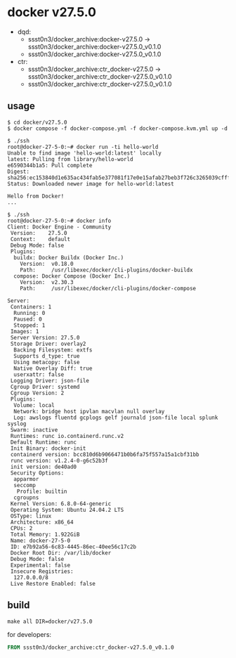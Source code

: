 # docker v27.5.0

* dqd:
  * ssst0n3/docker_archive:docker-v27.5.0 -> ssst0n3/docker_archive:docker-v27.5.0_v0.1.0
  * ssst0n3/docker_archive:docker-v27.5.0_v0.1.0
* ctr:
  * ssst0n3/docker_archive:ctr_docker-v27.5.0 -> ssst0n3/docker_archive:ctr_docker-v27.5.0_v0.1.0
  * ssst0n3/docker_archive:ctr_docker-v27.5.0_v0.1.0

## usage

```shell
$ cd docker/v27.5.0
$ docker compose -f docker-compose.yml -f docker-compose.kvm.yml up -d
```

```shell
$ ./ssh
root@docker-27-5-0:~# docker run -ti hello-world
Unable to find image 'hello-world:latest' locally
latest: Pulling from library/hello-world
e6590344b1a5: Pull complete 
Digest: sha256:ec153840d1e635ac434fab5e377081f17e0e15afab27beb3f726c3265039cfff
Status: Downloaded newer image for hello-world:latest

Hello from Docker!
...
```

```shell
$ ./ssh
root@docker-27-5-0:~# docker info
Client: Docker Engine - Community
 Version:    27.5.0
 Context:    default
 Debug Mode: false
 Plugins:
  buildx: Docker Buildx (Docker Inc.)
    Version:  v0.18.0
    Path:     /usr/libexec/docker/cli-plugins/docker-buildx
  compose: Docker Compose (Docker Inc.)
    Version:  v2.30.3
    Path:     /usr/libexec/docker/cli-plugins/docker-compose

Server:
 Containers: 1
  Running: 0
  Paused: 0
  Stopped: 1
 Images: 1
 Server Version: 27.5.0
 Storage Driver: overlay2
  Backing Filesystem: extfs
  Supports d_type: true
  Using metacopy: false
  Native Overlay Diff: true
  userxattr: false
 Logging Driver: json-file
 Cgroup Driver: systemd
 Cgroup Version: 2
 Plugins:
  Volume: local
  Network: bridge host ipvlan macvlan null overlay
  Log: awslogs fluentd gcplogs gelf journald json-file local splunk syslog
 Swarm: inactive
 Runtimes: runc io.containerd.runc.v2
 Default Runtime: runc
 Init Binary: docker-init
 containerd version: bcc810d6b9066471b0b6fa75f557a15a1cbf31bb
 runc version: v1.2.4-0-g6c52b3f
 init version: de40ad0
 Security Options:
  apparmor
  seccomp
   Profile: builtin
  cgroupns
 Kernel Version: 6.8.0-64-generic
 Operating System: Ubuntu 24.04.2 LTS
 OSType: linux
 Architecture: x86_64
 CPUs: 2
 Total Memory: 1.922GiB
 Name: docker-27-5-0
 ID: e7b92a56-6c83-4445-86ec-40ee56c17c2b
 Docker Root Dir: /var/lib/docker
 Debug Mode: false
 Experimental: false
 Insecure Registries:
  127.0.0.0/8
 Live Restore Enabled: false
```

## build

```shell
make all DIR=docker/v27.5.0
```

for developers:

```dockerfile
FROM ssst0n3/docker_archive:ctr_docker-v27.5.0_v0.1.0
```
